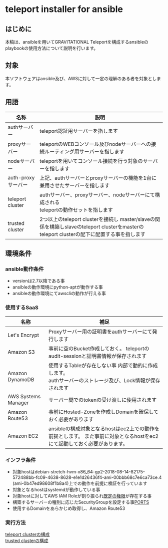 # teleport installer for ansible

## はじめに
本稿は、ansibleを用いてGRAVITATIONAL Teleportを構成するansibleのplaybookの使用方法について説明を行います。

## 対象
本ソフトウェアはansible及び、AWSに対して一定の理解のある者を対象とします。

## 用語
| 名称 | 説明 |
| --- | --- |
| authサーバー | teleport認証用サーバーを指します |
| proxyサーバー | teleportのWEBコンソール及びnodeサーバーへの接続ルーティング用サーバーを指します |
| nodeサーバー | teleportを用いてコンソール接続を行う対象のサーバーを指します |
| auth-proxyサーバー | 上記、authサーバーとproxyサーバーの機能を1台に兼用させたサーバーを指します |
| teleport cluster | authサーバー、proxyサーバー、nodeサーバーにて構成される<br />teleportの動作セットを指します |
| trusted cluster | 2つ以上のteleport clusterを接続し  master/slaveの関係を構築しslaveのteleport clusterをmasterのteleport clusterの配下に配置する事を指します |

## 環境条件
### ansible動作条件
* versionは2.7以降である事
* ansibleの動作環境にpython-aptが動作する事
* ansibleの動作環境にてawscliの動作が行える事

### 使用するSaaS
| 名称 | 補足 |
| --- | --- |
| Let's Encrypt | Proxyサーバー用の証明書をauthサーバーにて発行します |
| Amazon S3| 事前に空のBucket作成しておく。  teleportのaudit-sessionと証明書情報が保存されます |
| Amazon DynamoDB | 使用するTableが存在しない事  内部で動的に作成します。</br>authサーバーのストレージ及び、Lock情報が保存されます |
| AWS Systems Manager | サーバー間でのtokenの受け渡しに使用されます |
| Amazon Route53 | 事前にHosted-Zoneを作成しDomainを確保しておく必要があります |
| Amazon EC2 | ansibleの構成対象となるhostはec2上での動作を前提とします。  また事前に対象となるhostをec2にて起動しておく必要があります。 |

### インフラ条件
* 対象hostはdebian-stretch-hvm-x86_64-gp2-2018-08-14-82175-572488bb-fc09-4638-8628-e1e1d26436f4-ami-00bbb68c7e6ca73ce.4 (ami-0b47ed98608f1b8a4)上での動作を前提に検証を行っています
* 対象となるhostはsystemdが動作している事
* 対象hostに対してAWS IAM Roleが割り振られ[既定の権限](https://github.com/cloudnative-co/teleport_renovation/tree/master/manual-deploy/iam)が存在する事
* 構築するサーバーの種別に応じたSecurityGroupを設定する事[PORTS](https://gravitational.com/teleport/docs/admin-guide/#ports)
* 使用するDomainをあらかじめ取得し、Amazon Route53


### 実行方法
[teleport clusterの構成](https://github.com/cloudnative-co/teleport_renovation/tree/master/ansible/documents/teleport_cluster)  
[trusted clusterの構成](https://github.com/cloudnative-co/teleport_renovation/tree/master/ansible/documents/trusted_cluster)